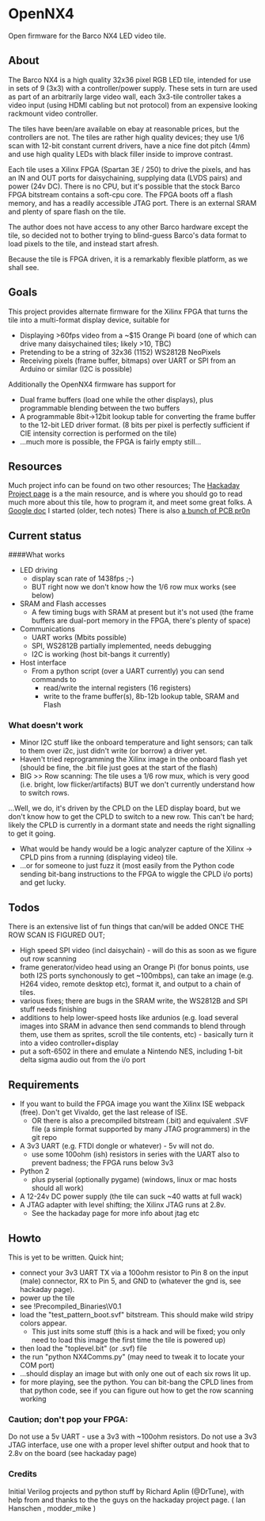 OpenNX4
========

Open firmware for the Barco NX4 LED video tile.

About
-------------
The Barco NX4 is a high quality 32x36 pixel RGB LED tile, intended for use in sets of 9 (3x3) with a controller/power supply. These sets in turn are used as part of an arbitrarily large video wall, each 3x3-tile controller takes a video input (using HDMI cabling but not protocol) from an expensive looking rackmount video controller.

The tiles have been/are available on ebay at reasonable prices, but the controllers are not. The tiles are rather high quality devices; they use 1/6 scan with 12-bit constant current drivers, have a nice fine dot pitch (4mm) and use high quality LEDs with black filler inside to improve contrast. 

Each tile uses a Xilinx FPGA (Spartan 3E / 250) to drive the pixels, and has an IN and OUT ports for daisychaining, supplying data (LVDS pairs) and power (24v DC). There is no CPU, but it's possible that the stock Barco FPGA bitstream contains a soft-cpu core.  The FPGA boots off a flash memory, and has a readily accessible JTAG port. There is an external SRAM and plenty of spare flash on the tile.

The author does not have access to any other Barco hardware except the tile, so decided not to bother trying to blind-guess Barco's data format to load pixels to the tile, and instead start afresh.

Because the tile is FPGA driven, it is a remarkably flexible platform, as we shall see.

Goals
--------
This project provides alternate firmware for the Xilinx FPGA that turns the tile into a multi-format display device, suitable for
* Displaying >60fps video from a ~$15 Orange Pi board (one of which can drive many daisychained tiles; likely >10, TBC)
* Pretending to be a string of 32x36 (1152) WS2812B NeoPixels
* Receiving pixels (frame buffer, bitmaps) over UART or SPI from an Arduino or similar (I2C is possible)

Additionally the OpenNX4 firmware has support for
* Dual frame buffers (load one while the other displays), plus programmable blending between the two buffers
* A programmable 8bit->12bit lookup table for converting the frame buffer to the 12-bit LED driver format.  (8 bits per pixel is perfectly sufficient if CIE intensity correction is performed on the tile)
* ...much more is possible, the FPGA is fairly empty still...


Resources
--------
Much project info can be found on two other resources;
The [Hackaday Project page](hackaday.io/project/27799-barco-nx-4-reversing-adventure) is a the main resource, and is where you should go to read much more about this tile, how to program it, and meet some great folks.
A [Google doc](https://docs.google.com/document/d/1jUVEgcwudxltnb_0Td4SBvetes3Vr6FILnSM_tLnx6o/edit?usp=sharing) I started (older, tech notes)
There is also [a bunch of PCB pr0n](https://drive.google.com/drive/folders/0B78sx1JgISTYa2lyWG83ejhvX1E?usp=sharing)

Current status
-------------
####What works
* LED driving
    * display scan rate of 1438fps ;-)
    * BUT right now we don't know how the 1/6 row mux works (see below)
* SRAM and Flash accesses
    * A few timing bugs with SRAM at present but it's not used (the frame buffers are dual-port memory in the FPGA, there's plenty of space)
* Communications
    * UART works (Mbits possible)
    * SPI, WS2812B partially implemented, needs debugging
    * I2C is working (host bit-bangs it currently)
* Host interface
    * From a python script (over a UART currently) you can send commands to 
        * read/write the internal registers (16 registers)
        * write to the frame buffer(s), 8b-12b lookup table, SRAM and Flash
        

### What doesn't work 
* Minor I2C stuff like the onboard temperature and light sensors; can talk to them over i2c, just didn't write (or borrow) a driver yet.
* Haven't tried reprogramming the Xilinx image in the onboard flash yet (should be fine, the .bit file just goes at the start of the flash)
* BIG >>  Row scanning:
The tile uses a 1/6 row mux, which is very good (i.e. bright, low flicker/artifacts) BUT we don't currently understand how to switch rows.

...Well, we do, it's driven by the CPLD on the LED display board, but we don't know how to get the CPLD to switch to a new row. This can't be hard; likely the CPLD is currently in a dormant state and needs the right signalling to get it going.
* What would be handy would be a logic analyzer capture of the Xilinx -> CPLD pins from a running (displaying video) tile.
* ...or for someone to just fuzz it (most easily from the Python code sending bit-bang instructions to the FPGA to wiggle the CPLD i/o ports) and get lucky.

Todos
-----
There is an extensive list of fun things that can/will be added ONCE THE ROW SCAN IS FIGURED OUT;
* High speed SPI video (incl daisychain) - will do this as soon as we figure out row scanning
* frame generator/video head using an Orange Pi (for bonus points, use both I2S ports synchonously to get ~100mbps), can take an image (e.g. H264 video, remote desktop etc), format it, and output to a chain of tiles.
* various fixes; there are bugs in the SRAM write, the WS2812B and SPI stuff needs finishing
* additions to help lower-speed hosts like ardunios (e.g. load several images into SRAM in advance then send commands to blend through them, use them as sprites, scroll the tile contents, etc) - basically turn it into a video controller+display
* put a soft-6502 in there and emulate a Nintendo NES, including 1-bit delta sigma audio out from the i/o port


Requirements
---------
* If you want to build the FPGA image you want the Xilinx ISE webpack (free). Don't get Vivaldo, get the last release of ISE.
    * OR there is also a precompiled bitstream (.bit) and equivalent .SVF file (a simple format supported by many JTAG programmers) in the git repo
* A 3v3 UART (e.g. FTDI dongle or whatever) - 5v will not do. 
    * use some 100ohm (ish) resistors in series with the UART also to prevent badness; the FPGA runs below 3v3
* Python 2
    * plus pyserial (optionally pygame) (windows, linux or mac hosts should all work)
* A 12-24v DC power supply (the tile can suck ~40 watts at full wack)
* A JTAG adapter with level shifting; the Xilinx JTAG runs at 2.8v.
    * See the hackaday page for more info about jtag etc


Howto
----
This is yet to be written. 
Quick hint; 
* connect your 3v3 UART TX via a 100ohm resistor to Pin 8 on the input (male) connector, RX to Pin 5, and GND to (whatever the gnd is, see hackaday page). 
* power up the tile
* see !Precompiled_Binaries\V0.1
* load the "test_pattern_boot.svf" bitstream. This should make wild stripy colors appear. 
    * This just inits some stuff (this is a hack and will be fixed; you only need to load this image the first time the tile is powered up)
* then load the "toplevel.bit" (or .svf) file
* the run "python NX4Comms.py"  (may need to tweak it to locate your COM port)
* ...should display an image but with only one out of each six rows lit up.
* for more playing, see the python. You can bit-bang the CPLD lines from that python code, see if you can figure out how to get the row scanning working


### Caution; don't pop your FPGA: 
Do not use a 5v UART - use a 3v3 with ~100ohm resistors. 
Do not use a 3v3 JTAG interface, use one with a proper level shifter output and hook that to 2.8v on the board (see hackaday page)


### Credits
Initial Verilog projects and python stuff by Richard Aplin (@DrTune), with help from and thanks to the the guys on the hackaday project page. ( Ian Hanschen , modder_mike )
